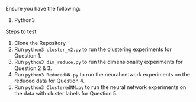 Ensure you have the following:
1. Python3

Steps to test:
1. Clone the Repository
2. Run `python3 cluster_v2.py` to run the clustering experiments for Question 1.
3. Run `python3 dim_reduce.py` to run the dimensionality experiments for Question 2 & 3.
4. Run `python3 ReducedNN.py` to run the neural network experiments on the reduced data for Question 4.
5. Run `python3 ClusteredNN.py` to run the neural network experiments on the data with cluster labels for Question 5.
